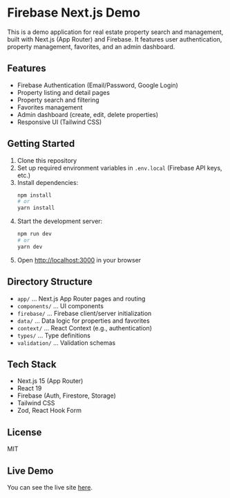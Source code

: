 # Firebase Next.js Demo

This is a demo application for real estate property search and management, built with Next.js (App Router) and Firebase. It features user authentication, property management, favorites, and an admin dashboard.

## Features

- Firebase Authentication (Email/Password, Google Login)
- Property listing and detail pages
- Property search and filtering
- Favorites management
- Admin dashboard (create, edit, delete properties)
- Responsive UI (Tailwind CSS)

## Getting Started

1. Clone this repository
2. Set up required environment variables in `.env.local` (Firebase API keys, etc.)
3. Install dependencies:
   ```bash
   npm install
   # or
   yarn install
   ```
4. Start the development server:
   ```bash
   npm run dev
   # or
   yarn dev
   ```
5. Open [http://localhost:3000](http://localhost:3000) in your browser

## Directory Structure

- `app/` ... Next.js App Router pages and routing
- `components/` ... UI components
- `firebase/` ... Firebase client/server initialization
- `data/` ... Data logic for properties and favorites
- `context/` ... React Context (e.g., authentication)
- `types/` ... Type definitions
- `validation/` ... Validation schemas

## Tech Stack

- Next.js 15 (App Router)
- React 19
- Firebase (Auth, Firestore, Storage)
- Tailwind CSS
- Zod, React Hook Form

## License

MIT

## Live Demo

You can see the live site [here](https://firebase-nextjs-demo-eta.vercel.app/).
